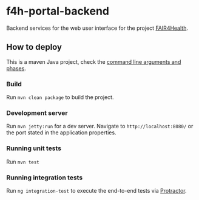 # f4h-portal-backend

Backend services for the web user interface for the project [FAIR4Health](https://www.fair4health.eu/).

## How to deploy

This is a maven Java project, check the [command line arguments and phases](https://maven.apache.org/guides/getting-started/maven-in-five-minutes.html#running-maven-tools).

### Build

Run `mvn clean package` to build the project.

### Development server

Run `mvn jetty:run` for a dev server. Navigate to `http://localhost:8080/` or the port stated in the application properties.

### Running unit tests

Run `mvn test`

### Running integration tests

Run `ng integration-test` to execute the end-to-end tests via [Protractor](http://www.protractortest.org/).
